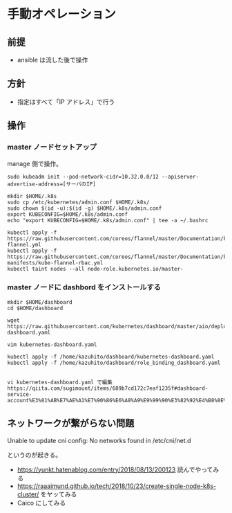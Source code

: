 # 手動オペレーション

## 前提

- ansible は流した後で操作

## 方針

- 指定はすべて「IP アドレス」で行う

## 操作

### master ノードセットアップ

manage 側で操作。

```
sudo kubeadm init --pod-network-cidr=10.32.0.0/12 --apiserver-advertise-address=[サーバのIP]

mkdir $HOME/.k8s
sudo cp /etc/kubernetes/admin.conf $HOME/.k8s/
sudo chown $(id -u):$(id -g) $HOME/.k8s/admin.conf
export KUBECONFIG=$HOME/.k8s/admin.conf
echo "export KUBECONFIG=$HOME/.k8s/admin.conf" | tee -a ~/.bashrc

kubectl apply -f https://raw.githubusercontent.com/coreos/flannel/master/Documentation/kube-flannel.yml
kubectl apply -f https://raw.githubusercontent.com/coreos/flannel/master/Documentation/k8s-manifests/kube-flannel-rbac.yml
kubectl taint nodes --all node-role.kubernetes.io/master-
```

### master ノードに dashbord をインストールする

```
mkdir $HOME/dashboard
cd $HOME/dashboard

wget https://raw.githubusercontent.com/kubernetes/dashboard/master/aio/deploy/alternative/kubernetes-dashboard.yaml

vim kubernetes-dashboard.yaml

kubectl apply -f /home/kazuhito/dashboard/kubernetes-dashboard.yaml
kubectl apply -f /home/kazuhito/dashboard/role_binding_dashboard.yaml


vi kubernetes-dashboard.yaml で編集
https://qiita.com/sugimount/items/689b7cd172c7eaf1235f#dashboard-service-account%E3%81%AB%E7%AE%A1%E7%90%86%E6%A8%A9%E9%99%90%E3%82%92%E4%B8%8E%E3%81%88%E3%82%8B

```

## ネットワークが繋がらない問題

Unable to update cni config: No networks found in /etc/cni/net.d

というのが起きる。

- https://yunkt.hatenablog.com/entry/2018/08/13/200123 読んでやってみる
- https://raaaimund.github.io/tech/2018/10/23/create-single-node-k8s-cluster/ をヤッてみる
- Caico にしてみる
